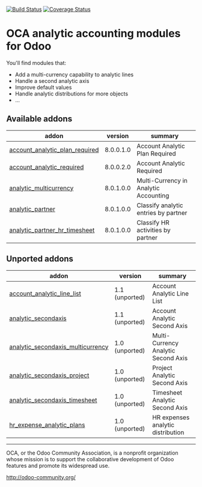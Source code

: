 [![Build Status](https://travis-ci.org/OCA/account-analytic.svg?branch=8.0)](https://travis-ci.org/OCA/account-analytic)
[![Coverage Status](https://coveralls.io/repos/OCA/account-analytic/badge.png?branch=8.0)](https://coveralls.io/r/OCA/account-analytic?branch=8.0)

OCA analytic accounting modules for Odoo
========================================

You'll find modules that:

 - Add a multi-currency capability to analytic lines
 - Handle a second analytic axis
 - Improve default values
 - Handle analytic distributions for more objects
 - ...

[//]: # (addons)
Available addons
----------------
addon | version | summary
--- | --- | ---
[account_analytic_plan_required](account_analytic_plan_required/) | 8.0.0.1.0 | Account Analytic Plan Required
[account_analytic_required](account_analytic_required/) | 8.0.0.2.0 | Account Analytic Required
[analytic_multicurrency](analytic_multicurrency/) | 8.0.1.0.0 | Multi-Currency in Analytic Accounting
[analytic_partner](analytic_partner/) | 8.0.1.0.0 | Classify analytic entries by partner
[analytic_partner_hr_timesheet](analytic_partner_hr_timesheet/) | 8.0.1.0.0 | Classify HR activities by partner

Unported addons
---------------
addon | version | summary
--- | --- | ---
[account_analytic_line_list](__unported__/account_analytic_line_list/) | 1.1 (unported) | Account Analytic Line List
[analytic_secondaxis](__unported__/analytic_secondaxis/) | 1.1 (unported) | Account Analytic Second Axis
[analytic_secondaxis_multicurrency](__unported__/analytic_secondaxis_multicurrency/) | 1.0 (unported) | Multi-Currency Analytic Second Axis
[analytic_secondaxis_project](__unported__/analytic_secondaxis_project/) | 1.0 (unported) | Project Analytic Second Axis
[analytic_secondaxis_timesheet](__unported__/analytic_secondaxis_timesheet/) | 1.0 (unported) | Timesheet Analytic Second Axis
[hr_expense_analytic_plans](__unported__/hr_expense_analytic_plans/) | 1.0 (unported) | HR expenses analytic distribution

[//]: # (end addons)

----

OCA, or the Odoo Community Association, is a nonprofit organization whose 
mission is to support the collaborative development of Odoo features and 
promote its widespread use.

http://odoo-community.org/
